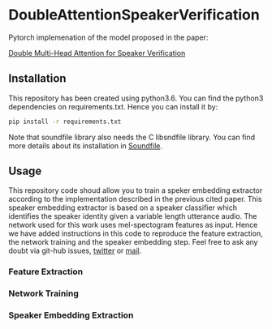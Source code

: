# DoubleAttentionSpeakerVerification

Pytorch implemenation of the model proposed in the paper:

[Double Multi-Head Attention for Speaker Verification](https://arxiv.org/abs/2007.13199)

## Installation

This repository has been created using python3.6. You can find the python3
dependencies on requirements.txt. Hence you can install it by:

```bash
pip install -r requirements.txt
```

Note that soundfile library also needs the C libsndfile library. You can find
more details about its installation in [Soundfile](https://pysoundfile.readthedocs.io/en/latest/).

## Usage

This repository code shoud allow you to train a speker embedding extractor according to the implementation described in the previous cited paper. This speaker embedding extractor is based on a speaker classifier which identifies the speaker identity given a variable length utterance audio. The network used for this work uses mel-spectogram features as input. Hence we have added instructions in this code to reproduce the feature extraction, the network training and the speaker embedding step. Feel free to ask any doubt via git-hub issues, [twitter](https://twitter.com/mikiindia) or [mail](miquel.angel.india@upc.edu).

### Feature Extraction

### Network Training

### Speaker Embedding Extraction

